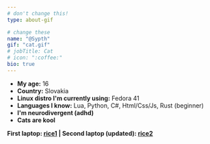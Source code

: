 ```yaml
---
# don't change this!
type: about-gif

# change these
name: "@Sypth"
gif: "cat.gif"
# jobTitle: Cat
# icon: ":coffee:"
bio: true
---
```


- **My age:** 16
- **Country:** Slovakia
- **Linux distro I'm currently using:** Fedora 41
- **Languages I know:** Lua, Python, C#, Html/Css/Js, Rust (beginner)
- **I'm neurodivergent (adhd)**
- **Cats are kool**

**First laptop: [rice1](/rice-video) | Second laptop (updated): [rice2](/rice-video2)**